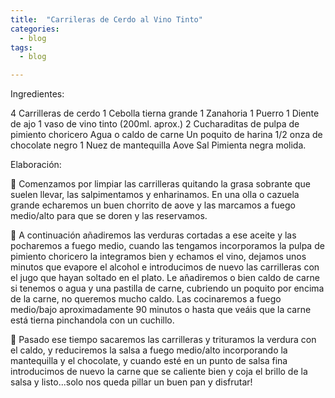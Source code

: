 ```yaml
---
title:  "Carrileras de Cerdo al Vino Tinto"
categories: 
  - blog
tags:
  - blog

---
```


Ingredientes:

4 Carrilleras de cerdo
1 Cebolla tierna grande
1 Zanahoria
1 Puerro
1 Diente de ajo
1 vaso de vino tinto (200ml. aprox.)
2 Cucharaditas de pulpa de pimiento choricero
Agua o caldo de carne
Un poquito de harina
1/2 onza de chocolate negro
1 Nuez de mantequilla
Aove
Sal
Pimienta negra molida.



Elaboración: 

🔷 Comenzamos por limpiar las carrilleras quitando la grasa sobrante que suelen llevar, las salpimentamos y enharinamos. En una olla o cazuela grande echaremos un buen chorrito de aove y las marcamos a fuego medio/alto para que se doren y las reservamos.

🔷 A continuación añadiremos las verduras cortadas a ese aceite y las pocharemos a fuego medio, cuando las tengamos incorporamos la pulpa de pimiento choricero la integramos bien y echamos el vino, dejamos unos minutos que evapore el alcohol e introducimos de nuevo las carrilleras con el jugo que hayan soltado en el plato. Le añadiremos o bien caldo de carne si tenemos o agua y una pastilla de carne, cubriendo un poquito por encima de la carne, no queremos mucho caldo. Las cocinaremos a fuego medio/bajo aproximadamente 90 minutos o hasta que veáis que la carne está tierna pinchandola con un cuchillo.

🔷 Pasado ese tiempo sacaremos las carrilleras y trituramos la verdura con el caldo, y reduciremos la salsa a fuego medio/alto incorporando la mantequilla y el chocolate, y cuando esté en un punto de salsa fina introducimos de nuevo la carne que se caliente bien y coja el brillo de la salsa y listo...solo nos queda pillar un buen pan y disfrutar!
